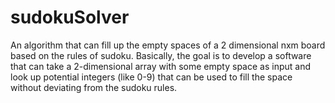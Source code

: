 # sudokuSolver
An algorithm that can fill up the empty spaces of a 2 dimensional nxm board based on the rules of sudoku.
Basically, the goal is to develop a software that can take a 2-dimensional array with some empty space as input and look up potential integers (like 0-9) that can be used to fill the space without deviating from the sudoku rules.
